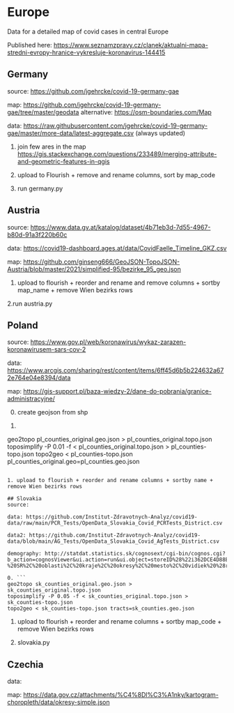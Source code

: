 # Europe

Data for a detailed map of covid cases in central Europe

Published here: https://www.seznamzpravy.cz/clanek/aktualni-mapa-stredni-evropy-hranice-vykresluje-koronavirus-144415

## Germany

source: https://github.com/jgehrcke/covid-19-germany-gae

map: https://github.com/jgehrcke/covid-19-germany-gae/tree/master/geodata
alternative: https://osm-boundaries.com/Map 

data: https://raw.githubusercontent.com/jgehrcke/covid-19-germany-gae/master/more-data/latest-aggregate.csv
(always updated)

1. join few ares in the map
https://gis.stackexchange.com/questions/233489/merging-attribute-and-geometric-features-in-qgis

2. upload to Flourish + remove and rename columns, sort by map_code

3. run germany.py

## Austria
source: https://www.data.gv.at/katalog/dataset/4b71eb3d-7d55-4967-b80d-91a3f220b60c

data: https://covid19-dashboard.ages.at/data/CovidFaelle_Timeline_GKZ.csv

map: https://github.com/ginseng666/GeoJSON-TopoJSON-Austria/blob/master/2021/simplified-95/bezirke_95_geo.json

1. upload to flourish + reorder and rename and remove columns + sortby map_name + remove Wien bezirks rows

2.run austria.py

## Poland
source: https://www.gov.pl/web/koronawirus/wykaz-zarazen-koronawirusem-sars-cov-2

data: https://www.arcgis.com/sharing/rest/content/items/6ff45d6b5b224632a672e764e04e8394/data

map: https://gis-support.pl/baza-wiedzy-2/dane-do-pobrania/granice-administracyjne/

0. create geojson from shp

0. ```
geo2topo pl_counties_original.geo.json > pl_counties_original.topo.json
toposimplify -P 0.01 -f < pl_counties_original.topo.json > pl_counties-topo.json
topo2geo < pl_counties-topo.json pl_counties_original.geo=pl_counties.geo.json
```

1. upload to flourish + reorder and rename columns + sortby name + remove Wien bezirks rows

## Slovakia
source:

data: https://github.com/Institut-Zdravotnych-Analyz/covid19-data/raw/main/PCR_Tests/OpenData_Slovakia_Covid_PCRTests_District.csv

data2: https://github.com/Institut-Zdravotnych-Analyz/covid19-data/blob/main/AG_Tests/OpenData_Slovakia_Covid_AgTests_District.csv

demography: http://statdat.statistics.sk/cognosext/cgi-bin/cognos.cgi?b_action=cognosViewer&ui.action=run&ui.object=storeID%28%22i362DCE4D88EC4E13A9EE8526B286D18B%22%29&ui.name=Po%C4%8Det%20obyvate%C4%BEov%20pod%C4%BEa%20pohlavia%20-%20SR%2C%20oblasti%2C%20kraje%2C%20okresy%2C%20mesto%2C%20vidiek%20%28ro%C4%8Dne%29%20%5Bom7102rr%5D&run.outputFormat=&run.prompt=true&cv.header=false&ui.backURL=%2Fcognosext%2Fcps4%2Fportlets%2Fcommon%2Fclose.html&run.outputLocale=sk

0. ```
geo2topo sk_counties_original.geo.json > sk_counties_original.topo.json
toposimplify -P 0.05 -f < sk_counties_original.topo.json > sk_counties-topo.json
topo2geo < sk_counties-topo.json tracts=sk_counties.geo.json
```

1. upload to flourish + reorder and rename columns + sortby map_code + remove Wien bezirks rows

2. slovakia.py

## Czechia

data: 

map: https://data.gov.cz/attachments/%C4%8Dl%C3%A1nky/kartogram-choropleth/data/okresy-simple.json




